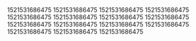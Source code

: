 1521531686475
1521531686475
1521531686475
1521531686475
1521531686475
1521531686475
1521531686475
1521531686475
1521531686475
1521531686475
1521531686475
1521531686475
1521531686475
1521531686475
1521531686475
